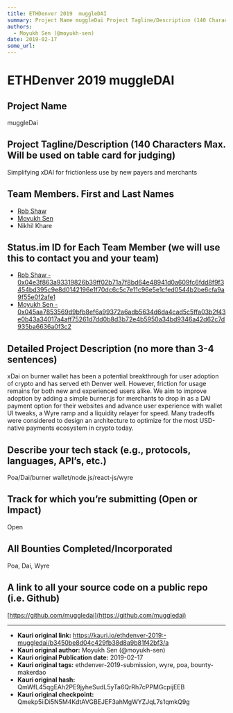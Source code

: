 ```yaml
---
title: ETHDenver 2019  muggleDAI
summary: Project Name muggleDai Project Tagline/Description (140 Characters Max. Will be used on table card for judging) Simplifying xDAI for frictionless use by new payers and merchants Team Members. First and Last Names Rob Shaw Moyukh Sen Nikhil Khare Status.im ID for Each Team Member (we will use this to contact you and your team) Rob Shaw - 0x04e3f863a93319826b39ff02b71a7f8bd64e48941d0a609fc6fdd8f9f3454bd395c9e8d0142196e1f70dc6c5c7e11c96e5e1cfed0544b2be6cfa9a9f55e0f2afe1 Moyukh Sen - 0x045aa7853569d
authors:
  - Moyukh Sen (@moyukh-sen)
date: 2019-02-17
some_url: 
---
```


# ETHDenver 2019  muggleDAI



## Project Name
muggleDai

## Project Tagline/Description (140 Characters Max. Will be used on table card for judging)
Simplifying xDAI for frictionless use by new payers and merchants

## Team Members. First and Last Names
- [Rob Shaw](https://get.status.im/user/0x04e3f863a93319826b39ff02b71a7f8bd64e48941d0a609fc6fdd8f9f3454bd395c9e8d0142196e1f70dc6c5c7e11c96e5e1cfed0544b2be6cfa9a9f55e0f2afe1)
- [Moyukh Sen](https://get.status.im/user/0x045aa7853569d9bfb8ef6a99372a6adb5634d6da4cad5c5ffa03b2f43e0b43a34017a4aff75261d7dd0b8d3b72e4b5950a34bd9346a42d62c7d935ba6636a0f3c2)
- Nikhil Khare

## Status.im ID for Each Team Member (we will use this to contact you and your team)

- [Rob Shaw - 0x04e3f863a93319826b39ff02b71a7f8bd64e48941d0a609fc6fdd8f9f3454bd395c9e8d0142196e1f70dc6c5c7e11c96e5e1cfed0544b2be6cfa9a9f55e0f2afe1](https://get.status.im/user/0x04e3f863a93319826b39ff02b71a7f8bd64e48941d0a609fc6fdd8f9f3454bd395c9e8d0142196e1f70dc6c5c7e11c96e5e1cfed0544b2be6cfa9a9f55e0f2afe1)
- [Moyukh Sen - 0x045aa7853569d9bfb8ef6a99372a6adb5634d6da4cad5c5ffa03b2f43e0b43a34017a4aff75261d7dd0b8d3b72e4b5950a34bd9346a42d62c7d935ba6636a0f3c2](https://get.status.im/user/0x045aa7853569d9bfb8ef6a99372a6adb5634d6da4cad5c5ffa03b2f43e0b43a34017a4aff75261d7dd0b8d3b72e4b5950a34bd9346a42d62c7d935ba6636a0f3c2)

## Detailed Project Description (no more than 3-4 sentences)
xDai on burner wallet has been a potential breakthrough for user adoption of crypto and has served eth Denver well.  However, friction for usage remains for both new and experienced users alike.  We aim to improve adoption by adding a simple burner.js for merchants to drop in as a DAI payment option for their websites and advance user experience with wallet UI tweaks, a Wyre ramp and a liquidity relayer for speed.  Many tradeoffs were considered to design an architecture to optimize for the most USD-native payments ecosystem in crypto today.

## Describe your tech stack (e.g., protocols, languages, API’s, etc.)
Poa/Dai/burner wallet/node.js/react-js/wyre

## Track for which you’re submitting (Open or Impact)
Open

## All Bounties Completed/Incorporated
Poa, Dai, Wyre

## A link to all your source code on a public repo (i.e. Github)

[https://github.com/muggledai](https://github.com/muggledai)





---

- **Kauri original link:** https://kauri.io/ethdenver-2019:-muggledai/b3450be8d04c429fb38d8a9b81f42bf3/a
- **Kauri original author:** Moyukh Sen (@moyukh-sen)
- **Kauri original Publication date:** 2019-02-17
- **Kauri original tags:** ethdenver-2019-submission, wyre, poa, bounty-makerdao
- **Kauri original hash:** QmWfL45qgEAh2PE9jyheSudL5yTa6QrRh7cPPMGcpijEEB
- **Kauri original checkpoint:** Qmekp5iiDi5N5M4KdtAVGBEJEF3ahMgWYZJqL7s1qmkQ9g



